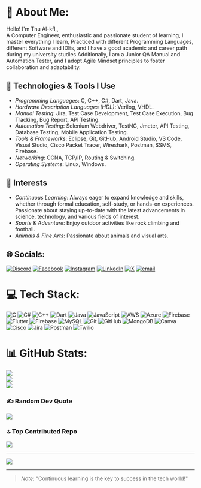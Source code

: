 # 💫 About Me:
Hello! I'm Thu Al-kfl,,<br>A Computer Engineer, enthusiastic and passionate student of learning, I master everything I learn, Practiced with different Programming Languages, different Software and IDEs, and I have a good academic and career path during my university studies Additionally, I am a Junior QA Manual and Automation Tester, and I adopt Agile Mindset principles to foster collaboration and adaptability.

## 🔧 Technologies & Tools I Use

- *Programming Languages*: C, C++, C#, Dart, Java.
- *Hardware Description Languages (HDL)*: Verilog, VHDL.
- *Manual Testing*: Jira, Test Case Development, Test Case Execution, Bug Tracking, Bug Report, API Testing.
- *Automation Testing*: Selenium Webdriver, TestNG, Jmeter, API Testing, Database Testing, Mobile Application Testing.
- *Tools & Frameworks*: Eclipse, Git, GitHub, Android Studio, VS Code, Visual Studio, Cisco Packet Tracer, Wireshark, Postman, SSMS, Firebase.
- *Networking*: CCNA, TCP/IP, Routing & Switching.
- *Operating Systems*: Linux, Windows.


## 🌱 Interests
- *Continuous Learning*:  Always eager to expand knowledge and skills, whether through formal education, self-study, or hands-on experiences. Passionate about staying up-to-date with the latest advancements in science, technology, and various fields of interest.
- *Sports & Adventure*: Enjoy outdoor activities like rock climbing and football.
- *Animals & Fine Arts*: Passionate about animals and visual arts.

## 🌐 Socials:
[![Discord](https://img.shields.io/badge/Discord-%237289DA.svg?logo=discord&logoColor=white)](https://discord.gg/thualkflrababaa) [![Facebook](https://img.shields.io/badge/Facebook-%231877F2.svg?logo=Facebook&logoColor=white)](https://facebook.com/https://www.facebook.com/thoalkafel.rababah/) [![Instagram](https://img.shields.io/badge/Instagram-%23E4405F.svg?logo=Instagram&logoColor=white)](https://instagram.com/thulkflrababaa) [![LinkedIn](https://img.shields.io/badge/LinkedIn-%230077B5.svg?logo=linkedin&logoColor=white)](https://linkedin.com/in/www.linkedin.com/in/thu-al-kfl-rababah-b59304281) [![X](https://img.shields.io/badge/X-black.svg?logo=X&logoColor=white)](https://x.com/thulkfl1) [![email](https://img.shields.io/badge/Email-D14836?logo=gmail&logoColor=white)](mailto:thualkflrbabah@gmail.com) 

# 💻 Tech Stack:
![C](https://img.shields.io/badge/c-%2300599C.svg?style=for-the-badge&logo=c&logoColor=white) ![C#](https://img.shields.io/badge/c%23-%23239120.svg?style=for-the-badge&logo=csharp&logoColor=white) ![C++](https://img.shields.io/badge/c++-%2300599C.svg?style=for-the-badge&logo=c%2B%2B&logoColor=white) ![Dart](https://img.shields.io/badge/dart-%230175C2.svg?style=for-the-badge&logo=dart&logoColor=white) ![Java](https://img.shields.io/badge/java-%23ED8B00.svg?style=for-the-badge&logo=openjdk&logoColor=white) ![JavaScript](https://img.shields.io/badge/javascript-%23323330.svg?style=for-the-badge&logo=javascript&logoColor=%23F7DF1E) ![AWS](https://img.shields.io/badge/AWS-%23FF9900.svg?style=for-the-badge&logo=amazon-aws&logoColor=white) ![Azure](https://img.shields.io/badge/azure-%230072C6.svg?style=for-the-badge&logo=microsoftazure&logoColor=white) ![Firebase](https://img.shields.io/badge/firebase-%23039BE5.svg?style=for-the-badge&logo=firebase) ![Flutter](https://img.shields.io/badge/Flutter-%2302569B.svg?style=for-the-badge&logo=Flutter&logoColor=white) ![Firebase](https://img.shields.io/badge/firebase-a08021?style=for-the-badge&logo=firebase&logoColor=ffcd34) ![MySQL](https://img.shields.io/badge/mysql-4479A1.svg?style=for-the-badge&logo=mysql&logoColor=white) ![Git](https://img.shields.io/badge/git-%23F05033.svg?style=for-the-badge&logo=git&logoColor=white) ![GitHub](https://img.shields.io/badge/github-%23121011.svg?style=for-the-badge&logo=github&logoColor=white) ![MongoDB](https://img.shields.io/badge/MongoDB-%234ea94b.svg?style=for-the-badge&logo=mongodb&logoColor=white) ![Canva](https://img.shields.io/badge/Canva-%2300C4CC.svg?style=for-the-badge&logo=Canva&logoColor=white) ![Cisco](https://img.shields.io/badge/cisco-%23049fd9.svg?style=for-the-badge&logo=cisco&logoColor=black) ![Jira](https://img.shields.io/badge/jira-%230A0FFF.svg?style=for-the-badge&logo=jira&logoColor=white) ![Postman](https://img.shields.io/badge/Postman-FF6C37?style=for-the-badge&logo=postman&logoColor=white) ![Twilio](https://img.shields.io/badge/Twilio-F22F46?style=for-the-badge&logo=Twilio&logoColor=white)
# 📊 GitHub Stats:
![](https://github-readme-stats.vercel.app/api?username=thulkflr&theme=dark&hide_border=false&include_all_commits=false&count_private=false)<br/>
![](https://nirzak-streak-stats.vercel.app/?user=thulkflr&theme=dark&hide_border=false)<br/>
![](https://github-readme-stats.vercel.app/api/top-langs/?username=thulkflr&theme=dark&hide_border=false&include_all_commits=false&count_private=false&layout=compact)

### ✍️ Random Dev Quote
![](https://quotes-github-readme.vercel.app/api?type=horizontal&theme=radical)

### 🔝 Top Contributed Repo
![](https://github-contributor-stats.vercel.app/api?username=thulkflr&limit=5&theme=dark&combine_all_yearly_contributions=true)

---
[![](https://visitcount.itsvg.in/api?id=thulkflr&icon=0&color=12)](https://visitcount.itsvg.in)

---
> *Note*: "Continuous learning is the key to success in the tech world!"
<!-- Proudly created with GPRM ( https://gprm.itsvg.in ) -->
